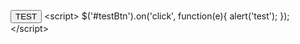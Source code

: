 <button id="testBtn">TEST</button>
<script\>
  $('#testBtn').on('click', function(e){
    alert('test');
  });
</script\>

